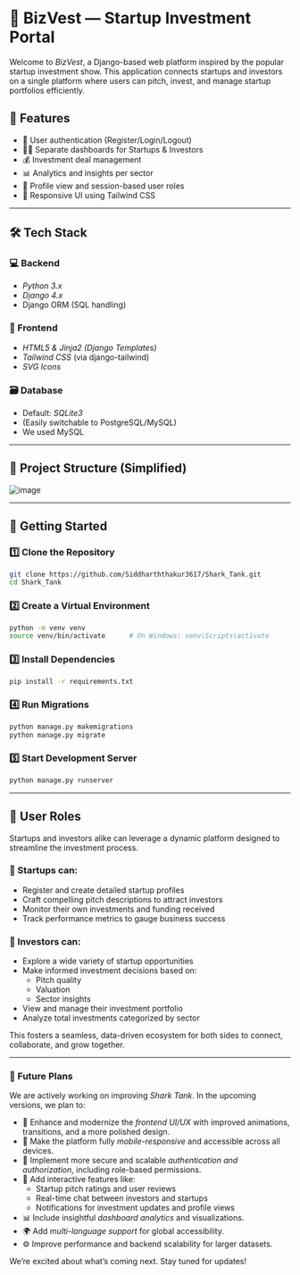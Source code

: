  # 🦈 BizVest — Startup Investment Portal

Welcome to *BizVest*, a Django-based web platform inspired by the popular startup investment show. This application connects startups and investors on a single platform where users can pitch, invest, and manage startup portfolios efficiently.

## 🔧 Features

- 📝 User authentication (Register/Login/Logout)
- 🧑‍💼 Separate dashboards for Startups & Investors
- 💰 Investment deal management
- 📊 Analytics and insights per sector
- 👤 Profile view and session-based user roles
- 📄 Responsive UI using Tailwind CSS

---

## 🛠 Tech Stack

### 💻 Backend
- *Python 3.x*
- *Django 4.x*
- Django ORM (SQL handling)

### 🎨 Frontend
- *HTML5 & Jinja2 (Django Templates)*
- *Tailwind CSS* (via django-tailwind)
- *SVG Icons*

### 🗃 Database
- Default: *SQLite3*
- (Easily switchable to PostgreSQL/MySQL)
- We used MySQL
---

## 📂 Project Structure (Simplified)
![image](https://github.com/user-attachments/assets/32173919-c62e-4868-82fe-712fa78a889b)


---

## 🚀 Getting Started

### 1️⃣ Clone the Repository
```bash
git clone https://github.com/Siddharththakur3617/Shark_Tank.git
cd Shark_Tank
```

### 2️⃣ Create a Virtual Environment
```bash
python -m venv venv
source venv/bin/activate      # On Windows: venv\Scripts\activate
```

### 3️⃣ Install Dependencies
```bash
pip install -r requirements.txt
```

### 4️⃣ Run Migrations
```bash
python manage.py makemigrations
python manage.py migrate
```

### 5️⃣ Start Development Server
```bash
python manage.py runserver
```

---

## 👤 User Roles

Startups and investors alike can leverage a dynamic platform designed to streamline the investment process.

### 🚀 Startups can:
- Register and create detailed startup profiles
- Craft compelling pitch descriptions to attract investors
- Monitor their own investments and funding received
- Track performance metrics to gauge business success

### 💼 Investors can:
- Explore a wide variety of startup opportunities
- Make informed investment decisions based on:
  - Pitch quality
  - Valuation
  - Sector insights
- View and manage their investment portfolio
- Analyze total investments categorized by sector

This fosters a seamless, data-driven ecosystem for both sides to connect, collaborate, and grow together.

---

### 🔮 Future Plans

We are actively working on improving *Shark Tank*. In the upcoming versions, we plan to:

- 🎨 Enhance and modernize the *frontend UI/UX* with improved animations, transitions, and a more polished design.
- 📱 Make the platform fully *mobile-responsive* and accessible across all devices.
- 🔐 Implement more secure and scalable *authentication and authorization*, including role-based permissions.
- 💬 Add interactive features like:
  - Startup pitch ratings and user reviews
  - Real-time chat between investors and startups
  - Notifications for investment updates and profile views
- 📊 Include insightful *dashboard analytics* and visualizations.
- 🌍 Add *multi-language support* for global accessibility.
- ⚙ Improve performance and backend scalability for larger datasets.

We’re excited about what’s coming next. Stay tuned for updates!
